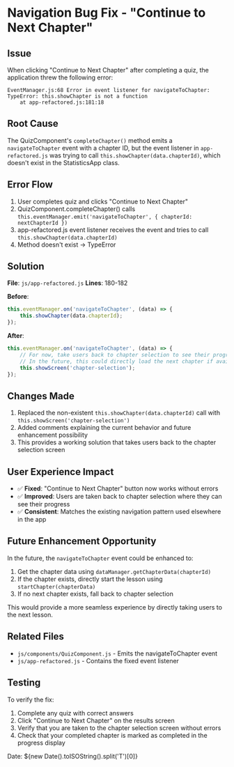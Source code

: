 # Navigation Bug Fix - "Continue to Next Chapter"

## Issue
When clicking "Continue to Next Chapter" after completing a quiz, the application threw the following error:
```
EventManager.js:68 Error in event listener for navigateToChapter: TypeError: this.showChapter is not a function
    at app-refactored.js:181:18
```

## Root Cause
The QuizComponent's `completeChapter()` method emits a `navigateToChapter` event with a chapter ID, but the event listener in `app-refactored.js` was trying to call `this.showChapter(data.chapterId)`, which doesn't exist in the StatisticsApp class.

## Error Flow
1. User completes quiz and clicks "Continue to Next Chapter"
2. QuizComponent.completeChapter() calls `this.eventManager.emit('navigateToChapter', { chapterId: nextChapterId })`
3. app-refactored.js event listener receives the event and tries to call `this.showChapter(data.chapterId)`
4. Method doesn't exist → TypeError

## Solution
**File**: `js/app-refactored.js`
**Lines**: 180-182

**Before**:
```javascript
this.eventManager.on('navigateToChapter', (data) => {
    this.showChapter(data.chapterId);
});
```

**After**:
```javascript
this.eventManager.on('navigateToChapter', (data) => {
    // For now, take users back to chapter selection to see their progress
    // In the future, this could directly load the next chapter if available
    this.showScreen('chapter-selection');
});
```

## Changes Made
1. Replaced the non-existent `this.showChapter(data.chapterId)` call with `this.showScreen('chapter-selection')`
2. Added comments explaining the current behavior and future enhancement possibility
3. This provides a working solution that takes users back to the chapter selection screen

## User Experience Impact
- ✅ **Fixed**: "Continue to Next Chapter" button now works without errors
- ✅ **Improved**: Users are taken back to chapter selection where they can see their progress
- ✅ **Consistent**: Matches the existing navigation pattern used elsewhere in the app

## Future Enhancement Opportunity
In the future, the `navigateToChapter` event could be enhanced to:
1. Get the chapter data using `dataManager.getChapterData(chapterId)`
2. If the chapter exists, directly start the lesson using `startChapter(chapterData)`
3. If no next chapter exists, fall back to chapter selection

This would provide a more seamless experience by directly taking users to the next lesson.

## Related Files
- `js/components/QuizComponent.js` - Emits the navigateToChapter event
- `js/app-refactored.js` - Contains the fixed event listener

## Testing
To verify the fix:
1. Complete any quiz with correct answers
2. Click "Continue to Next Chapter" on the results screen
3. Verify that you are taken to the chapter selection screen without errors
4. Check that your completed chapter is marked as completed in the progress display

Date: ${new Date().toISOString().split('T')[0]}
